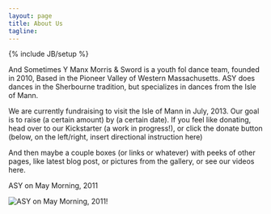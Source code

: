 ```yaml
---
layout: page
title: About Us
tagline: 
---
```

{% include JB/setup %}

And Sometimes Y Manx Morris & Sword is a youth fol dance team, founded in 2010, Based in the Pioneer Valley of Western Massachusetts. ASY does dances in the Sherbourne tradition, but specializes in dances from the Isle of Mann.

We are currently fundraising to visit the Isle of Mann in July, 2013. Our goal is to raise (a certain amount) by (a certain date). If you feel like donating, head over to our Kickstarter (a work in progress!), or click the donate button (below, on the left/right, insert directional instruction here)

And then maybe a couple boxes (or links or whatever) with peeks of other pages, like latest blog post, or pictures from the gallery, or see our videos here.

ASY on May Morning, 2011

![ASY on May Morning, 2011](http://farm9.staticflickr.com/8251/8458952911_50ae7e7817.jpg)!
